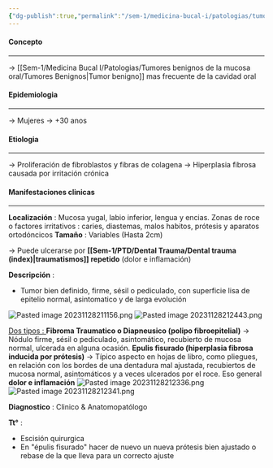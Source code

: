```yaml
---
{"dg-publish":true,"permalink":"/sem-1/medicina-bucal-i/patologias/tumores-benignos-de-la-mucosa-oral/tumores-mesenquimatosos/fibroma/"}
---
```



#### Concepto
---

→ [[Sem-1/Medicina Bucal I/Patologias/Tumores benignos de la mucosa oral/Tumores Benignos\|Tumor benigno]] mas frecuente de la cavidad oral

#### Epidemiologia
---

→ Mujeres 
→ +30 anos

#### Etiologia
---

→ Proliferación de fibroblastos y fibras de colagena
→ Hiperplasia fibrosa causada por irritación crónica

#### Manifestaciones clinicas
---

**Localización** : Mucosa yugal, labio inferior, lengua y encias. Zonas de roce o factores irritativos : caries, diastemas, malos habitos, prótesis y aparatos ortodóncicos 
**Tamaño** : Variables (Hasta 2cm)

→ Puede ulcerarse por **[[Sem-1/PTD/Dental Trauma/Dental trauma (index)\|traumatismos]] repetido** (dolor e inflamación)

**Descripción** :
- Tumor bien definido, firme, sésil o pediculado, con superficie lisa de epitelio normal, asintomatico y de larga evolución

![Pasted image 20231128211156.png](/img/user/Sem-1/Cirugia%20Bucal%20I/Medias/Pasted%20image%2020231128211156.png)
![Pasted image 20231128212443.png](/img/user/Sem-1/Cirugia%20Bucal%20I/Medias/Pasted%20image%2020231128212443.png)

<u>Dos tipos : </u>
**Fibroma Traumatico o Diapneusico (polipo fibroepitelial)** → Nódulo firme, sésil o pediculado, asintomático, recubierto de mucosa normal, ulcerada en alguna ocasión.
**Epulis fisurado (hiperplasia fibrosa inducida por prótesis)** → Típico aspecto en hojas de libro, como pliegues, en relación con los bordes de una dentadura mal ajustada, recubiertos de mucosa normal, asintomáticos y a veces ulcerados por el roce. Eso general **dolor e inflamación**
![Pasted image 20231128212336.png](/img/user/Sem-1/Cirugia%20Bucal%20I/Medias/Pasted%20image%2020231128212336.png)
![Pasted image 20231128212341.png](/img/user/Sem-1/Cirugia%20Bucal%20I/Medias/Pasted%20image%2020231128212341.png)


**Diagnostico** : Clinico & Anatomopatólogo

**Tt°** :
- Escisión quirurgica
- En "épulis fisurado" hacer de nuevo un nueva prótesis bien ajustado o rebase de la que lleva para un correcto ajuste